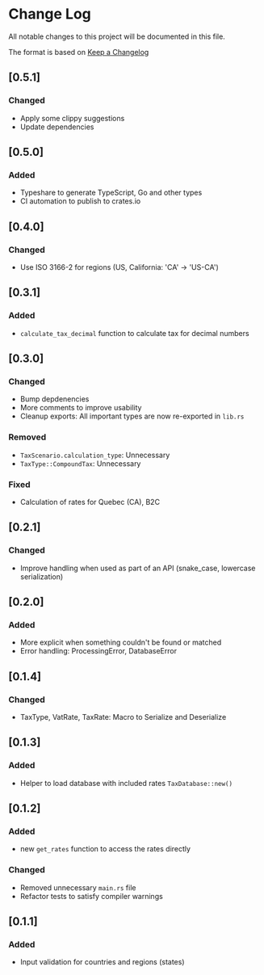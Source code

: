 # Change Log

All notable changes to this project will be documented in this file.

The format is based on [Keep a Changelog](http://keepachangelog.com/)

## [0.5.1]

### Changed

- Apply some clippy suggestions
- Update dependencies

## [0.5.0]

### Added

- Typeshare to generate TypeScript, Go and other types
- CI automation to publish to crates.io

## [0.4.0]

### Changed

- Use ISO 3166-2 for regions (US, California: 'CA' -> 'US-CA')

## [0.3.1]

### Added

- `calculate_tax_decimal` function to calculate tax for decimal numbers

## [0.3.0]

### Changed

- Bump depdenencies
- More comments to improve usability
- Cleanup exports: All important types are now re-exported in `lib.rs`

### Removed

- `TaxScenario.calculation_type`: Unnecessary
- `TaxType::CompoundTax`: Unnecessary

### Fixed

- Calculation of rates for Quebec (CA), B2C

## [0.2.1]

### Changed

- Improve handling when used as part of an API (snake_case, lowercase serialization)

## [0.2.0]

### Added

- More explicit when something couldn't be found or matched
- Error handling: ProcessingError, DatabaseError

## [0.1.4]

### Changed

- TaxType, VatRate, TaxRate: Macro to Serialize and Deserialize

## [0.1.3]

### Added

- Helper to load database with included rates `TaxDatabase::new()`

## [0.1.2]

### Added

- new `get_rates` function to access the rates directly

### Changed

- Removed unnecessary `main.rs` file
- Refactor tests to satisfy compiler warnings

## [0.1.1]

### Added

- Input validation for countries and regions (states)